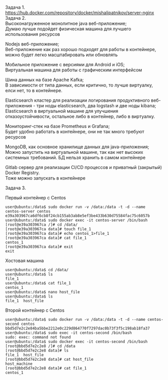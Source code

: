 Задача 1.</br>
https://hub.docker.com/repository/docker/mishalipatnikov/server-nginx </br>
Задача 2. </br>
Высоконагруженное монолитное java веб-приложение;</br>
Думаю лучше подойдет физическая машина для лучшего использования ресурсов</br>

Nodejs веб-приложение;</br>
Веб-приложение как раз хорошо подходят для работы в контейнере, можно будет легко масштабировать или обновлять</br>

Мобильное приложение c версиями для Android и iOS;</br>
Виртуальная машина для работы с графическим интерфейсом</br>

Шина данных на базе Apache Kafka;</br>
В зависимости от типа данных, если критично, то лучше виртуалку, елси нет, то в контейнере.

Elasticsearch кластер для реализации логирования продуктивного веб-приложения - три ноды elasticsearch, два logstash и две ноды kibana;</br>
Elasticsearch в виртуальной машине для улучшения отказоустойчивости, остальное либо в контейнер, либо в виртуалку.

Мониторинг-стек на базе Prometheus и Grafana;</br>
Будет удобно работать в контейнере, они не так много требуют ресурсов</br>

MongoDB, как основное хранилище данных для java-приложения;</br>
Можно запустить на виртуальной машине, так как нет высоких системных требований. БД нельзя хранить в самом контейнере</br>

Gitlab сервер для реализации CI/CD процессов и приватный (закрытый) Docker Registry.</br>
Тоже можно запускать в контейнере

Задача 3. </br>

Первый контейнер с Centos

    user@ubuntu:/data$ sudo docker run -v /data:/data -t -d --name  centos-server centos
    e39a303967ca6df6cb8f24cb155ab3ab8e5ef3be433b630d75584fac75c6057b
    user@ubuntu:/data$ sudo docker exec -it centos-server /bin/bash
    [root@e39a303967ca /]# cd /data/
    [root@e39a303967ca data]# touch file_1
    [root@e39a303967ca data]# echo centos_1>file_1
    [root@e39a303967ca data]# cat file_1
    centos_1
    [root@e39a303967ca data]# exit
    exit

Хостовая машина

    user@ubuntu:/data$ cd /data/
    user@ubuntu:/data$ ls
    file_1
    user@ubuntu:/data$ cat file_1
    centos_1
    user@ubuntu:/data$ nano host_file
    user@ubuntu:/data$ ls
    file_1  host_file

Второй контейнер с Centos


    user@ubuntu:/data$ sudo docker run -v /data:/data -t -d --name centos-second centos
    bbd5d7e2c2e84ba5bbe2212e0c229d864770f7297dac0b73f3f5c198ab18fa37
    user@ubuntu:/data$ sudo exec -it centos-second /bin/bash
    sudo: exec: command not found
    user@ubuntu:/data$ sudo docker exec -it centos-second /bin/bash
    [root@bbd5d7e2c2e8 /]# cd /data
    [root@bbd5d7e2c2e8 data]# ls
    file_1  host_file
    [root@bbd5d7e2c2e8 data]# cat host_file
    host_machine
    [root@bbd5d7e2c2e8 data]# cat file_1
    centos_1
